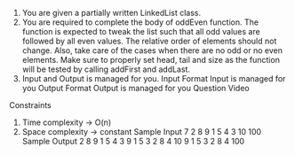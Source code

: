 1. You are given a partially written LinkedList class.
2. You are required to complete the body of oddEven function. The function is expected to tweak the list such that all odd values are followed by all even values. The relative order of elements should not change. Also, take care of the cases when there are no odd or no even elements. Make sure to properly set head, tail and size as the function will be tested by calling addFirst and addLast.
3. Input and Output is managed for you.
   Input Format
   Input is managed for you
   Output Format
   Output is managed for you
   Question Video

Constraints

1. Time complexity -> O(n)
2. Space complexity -> constant
   Sample Input
   7
   2 8 9 1 5 4 3
   10
   100
   Sample Output
   2 8 9 1 5 4 3
   9 1 5 3 2 8 4
   10 9 1 5 3 2 8 4 100
